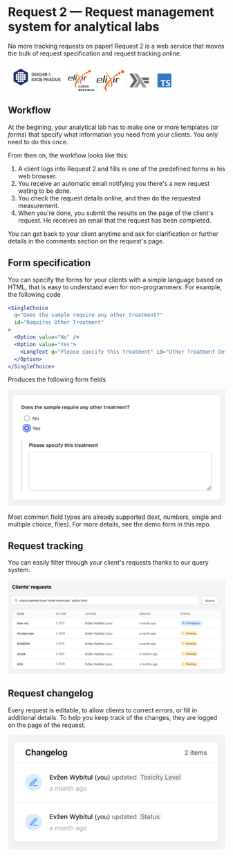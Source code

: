 # Request 2 — Request management system for analytical labs

No more tracking requests on paper! Request 2 is a web service that moves the bulk of request specification and request tracking online.

<img src="images/uochb.svg" alt="IOCB logo" height="64px">    <img src="images/elixir-cz.svg" alt="Elixir CZ logo" height="48px">   <img src="images/elixir.svg" alt="Elixir logo" height="48px">   <img style="padding: 8px;" src="images/haskell.svg" alt="Elixir logo" height="32px">    <img style="padding: 8px;" src="images/typescript.svg" alt="Elixir logo" height="32px">

## Workflow

At the begining, your analytical lab has to make one or more templates (or _forms_) that specify what information you need from your clients. You only need to do this once.

From then on, the workflow looks like this:

1. A client logs into Request 2 and fills in one of the predefined forms in his web browser.
2. You receive an automatic email notifying you there's a new request wating to be done.
3. You check the request details online, and then do the requested measurement.
4. When you're done, you submit the results on the page of the client's request. He receives an email that the request has been completed.

You can get back to your client anytime and ask for clarification or further details in the comments section on the request's page.

## Form specification

You can specify the forms for your clients with a simple language based on HTML, that is easy to understand even for non-programmers. For example, the following code

```jsx
<SingleChoice
  q="Does the sample require any other treatment?"
  id="Requires Other Treatment"
>
  <Option value="No" />
  <Option value="Yes">
    <LongText q="Please specify this treatment" id="Other Treatment Details" />
  </Option>
</SingleChoice>
```

Produces the following form fields

![Example form field](images/form_example.png)

Most common field types are already supported (text, numbers, single and multiple choice, files). For more details, see the demo form in this repo.


## Request tracking

You can easily filter through your client's requests thanks to our query system.

![Example form field](images/requests.png)

## Request changelog

Every request is editable, to allow clients to correct errors, or fill in additional details. To help you keep track of the changes, they are logged on the page of the request.

![Example form field](images/changelog.png)
